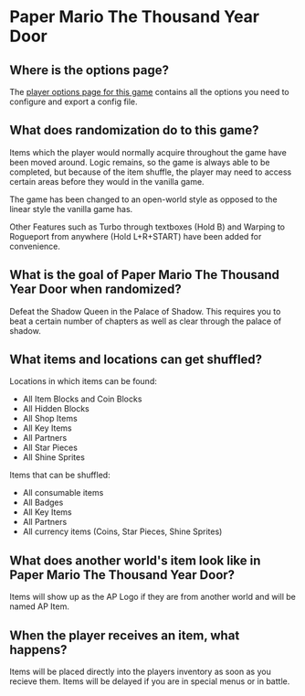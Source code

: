 # Paper Mario The Thousand Year Door

## Where is the options page?

The [player options page for this game](../player-options) contains all the options you need to configure and
export a config file.

## What does randomization do to this game?

Items which the player would normally acquire throughout the game have been moved around. Logic remains, so the game is
always able to be completed, but because of the item shuffle, the player may need to access certain areas before they
would in the vanilla game.

The game has been changed to an open-world style as opposed to the linear style the vanilla game has.

Other Features such as Turbo through textboxes (Hold B) and Warping to Rogueport from anywhere (Hold L+R+START) have been added for convenience.

## What is the goal of Paper Mario The Thousand Year Door when randomized?

Defeat the Shadow Queen in the Palace of Shadow. This requires you to beat a certain number of chapters as well as clear through the palace of shadow.

## What items and locations can get shuffled?

Locations in which items can be found:
- All Item Blocks and Coin Blocks
- All Hidden Blocks
- All Shop Items
- All Key Items
- All Partners
- All Star Pieces
- All Shine Sprites

Items that can be shuffled:
- All consumable items
- All Badges
- All Key Items
- All Partners
- All currency items (Coins, Star Pieces, Shine Sprites)


## What does another world's item look like in Paper Mario The Thousand Year Door?

Items will show up as the AP Logo if they are from another world and will be named AP Item.

## When the player receives an item, what happens?

Items will be placed directly into the players inventory as soon as you recieve them. Items will be delayed if you are in special menus or in battle.
